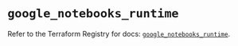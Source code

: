 # `google_notebooks_runtime`

Refer to the Terraform Registry for docs: [`google_notebooks_runtime`](https://registry.terraform.io/providers/hashicorp/google-beta/6.9.0/docs/resources/google_notebooks_runtime).

